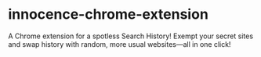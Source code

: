 # innocence-chrome-extension
A Chrome extension for a spotless Search History! Exempt your secret sites and swap history with random, more usual websites—all in one click!
